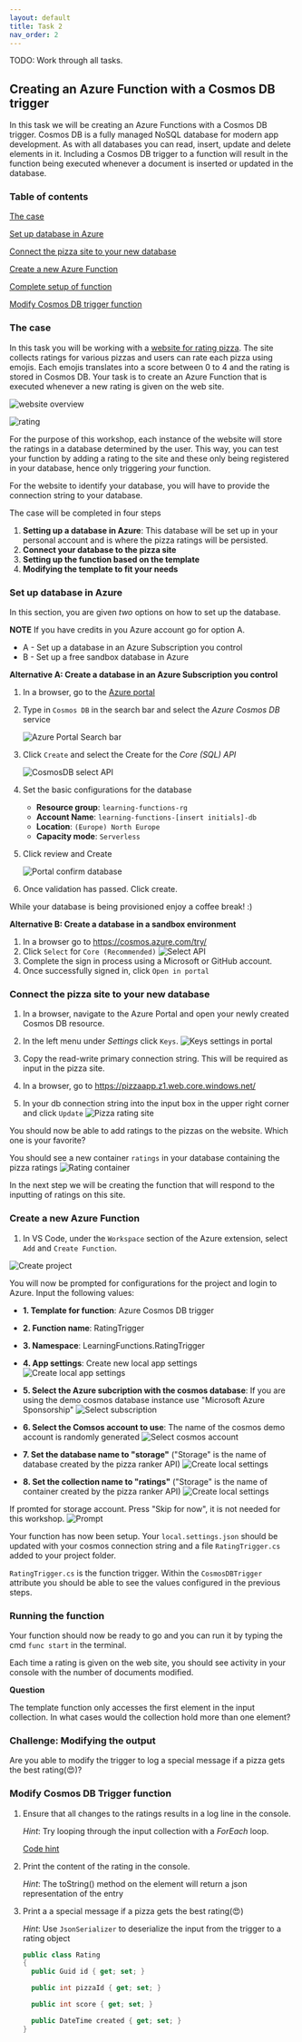 ```yaml
---
layout: default
title: Task 2
nav_order: 2
---
```


TODO: Work through all tasks.

## Creating an Azure Function with a Cosmos DB trigger

In this task we will be creating an Azure Functions with a Cosmos DB trigger.
Cosmos DB is a fully managed NoSQL database for modern app development. As with all databases you can read, insert, update and delete elements in it. Including a Cosmos DB trigger to a function will result in the function being executed whenever a document is inserted or updated in the database.

### Table of contents

[The case](#the-case)

[Set up database in Azure](#set-up-database-in-azure)

[Connect the pizza site to your new database](#connect-the-pizza-site-to-your-new-database)

[Create a new Azure Function](#create-a-new-azure-function)

[Complete setup of function](#complete-setup-of-function)

[Modify Cosmos DB trigger function](#modify-cosmos-db-trigger-function)

### The case

In this task you will be working with a [website for rating pizza](https://pizzaapp.z1.web.core.windows.net/). The site collects ratings for various pizzas and users can rate each pizza using emojis. Each emojis translates into a score between 0 to 4 and the rating is stored in Cosmos DB. Your task is to create an Azure Function that is executed whenever a new rating is given on the web site.

![website overview](images/website-overview.png)

![rating](images/rating.png)

For the purpose of this workshop, each instance of the website will store the ratings in a database determined by the user. This way, you can test your function by adding a rating to the site and these only being registered in your database, hence only triggering _your_ function.

For the website to identify your database, you will have to provide the connection string to your database.

The case will be completed in four steps

1. **Setting up a database in Azure**: This database will be set up in your personal account and is where the pizza ratings will be persisted.
2. **Connect your database to the pizza site**
3. **Setting up the function based on the template**
4. **Modifying the template to fit your needs**

### Set up database in Azure

In this section, you are given _two_ options on how to set up the database.

**NOTE** If you have credits in you Azure account go for option A.

- A - Set up a database in an Azure Subscription you control
- B - Set up a free sandbox database in Azure

**Alternative A: Create a database in an Azure Subscription you control**

1. In a browser, go to the [Azure portal](https://portal.azure.com)
2. Type in `Cosmos DB` in the search bar and select the _Azure Cosmos DB_ service

   ![Azure Portal Search bar](images/portal-searchbar.png)

3. Click `Create` and select the Create for the _Core (SQL) API_

   ![CosmosDB select API](images/portal-selectapi.png)

4. Set the basic configurations for the database

   - **Resource group**: `learning-functions-rg`
   - **Account Name**: `learning-functions-[insert initials]-db`
   - **Location**: `(Europe) North Europe`
   - **Capacity mode**: `Serverless`

5. Click review and Create

   ![Portal confirm database](images/portal-db-config-complete.png)

6. Once validation has passed. Click create.

While your database is being provisioned enjoy a coffee break! :)

**Alternative B: Create a database in a sandbox environment**

1. In a browser go to https://cosmos.azure.com/try/
2. Click `Select` for `Core (Recommended)`
   ![Select API](images/portal-free-db.png)
3. Complete the sign in process using a Microsoft or GitHub account.
4. Once successfully signed in, click `Open in portal`

### Connect the pizza site to your new database

1. In a browser, navigate to the Azure Portal and open your newly created Cosmos DB resource.

2. In the left menu under _Settings_ click `Keys`.
   ![Keys settings in portal](images/portal-get-key.png)

3. Copy the read-write primary connection string. This will be required as input in the pizza site.

4. In a browser, go to https://pizzaapp.z1.web.core.windows.net/

5. In your db connection string into the input box in the upper right corner and click `Update`
   ![Pizza rating site](images/clean-page-no-string.png)

You should now be able to add ratings to the pizzas on the website. Which one is your favorite?

You should see a new container `ratings` in your database containing the pizza ratings
![Rating container](images/rating-container-portal.png)

In the next step we will be creating the function that will respond to the inputting of ratings on this site.

### Create a new Azure Function

1. In VS Code, under the `Workspace` section of the Azure extension, select `Add` and `Create Function`.

![Create project](images/add-in-azure-extension.png)

You will now be prompted for configurations for the project and login to Azure. Input the following values:

- **1. Template for function**: Azure Cosmos DB trigger

- **2. Function name**: RatingTrigger

- **3. Namespace**: LearningFunctions.RatingTrigger

- **4. App settings**: Create new local app settings
  ![Create local app settings](images/create-local-settings.png)

- **5. Select the Azure subcription with the cosmos database**: If you are using the demo cosmos database instance use "Microsoft Azure Sponsorship"
  ![Select subscription](images/select-demo-subscription.png)

- **6. Select the Comsos account to use**:
  The name of the cosmos demo account is randomly generated
  ![Select cosmos account](images/select-cosmos-account.png)

- **7. Set the database name to "storage"**
  ("Storage" is the name of database created by the pizza ranker API)
  ![Create local settings](images/cosmos-database-name.png)

- **8. Set the collection name to "ratings"**
  ("Storage" is the name of container created by the pizza ranker API)
  ![Create local settings](images/cosmos-collection-name.png)

If promted for storage account. Press "Skip for now", it is not needed for this workshop.
![Prompt](images/storage-prompt.png)

Your function has now been setup. Your `local.settings.json` should be updated with your cosmos connection string and a file `RatingTrigger.cs` added to your project folder.

`RatingTrigger.cs` is the function trigger. Within the `CosmosDBTrigger` attribute you should be able to see the values configured in the previous steps.

### Running the function

Your function should now be ready to go and you can run it by typing the cmd `func start` in the terminal.

Each time a rating is given on the web site, you should see activity in your console with the number of documents modified.

**Question**

The template function only accesses the first element in the input collection. In what cases would the collection hold more than one element?

### Challenge: Modifying the output

Are you able to modify the trigger to log a special message if a pizza gets the best rating(😍)?

### Modify Cosmos DB Trigger function

1. Ensure that all changes to the ratings results in a log line in the console.

   _Hint_: Try looping through the input collection with a _ForEach_ loop.

   [Code hint](https://github.com/acn-sbuad/avanade-workshop/tree/main/hints/CosmosDbTriggerFunction/ModifyCosmosDbFunction/logAllChanges)

2. Print the content of the rating in the console.

   _Hint_: The toString() method on the element will return a json representation of the entry

3) Print a a special message if a pizza gets the best rating(😍)

   _Hint_: Use `JsonSerializer` to deserialize the input from the trigger to a rating object

   ```cs
   public class Rating
   {
     public Guid id { get; set; }

     public int pizzaId { get; set; }

     public int score { get; set; }

     public DateTime created { get; set; }
   }
   ```
